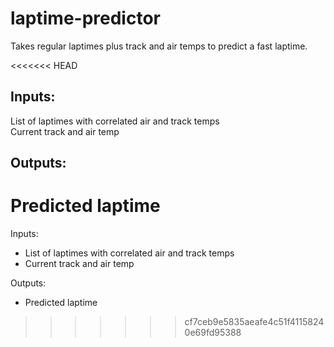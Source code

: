 # laptime-predictor
Takes regular laptimes plus track and air temps to predict a fast laptime.

<<<<<<< HEAD
## Inputs: 
  List of laptimes with correlated air and track temps  
  Current track and air temp

## Outputs:  
  Predicted laptime 
=======
Inputs: 
- List of laptimes with correlated air and track temps  
- Current track and air temp

Outputs:  
- Predicted laptime 
>>>>>>> cf7ceb9e5835aeafe4c51f41158240e69fd95388
